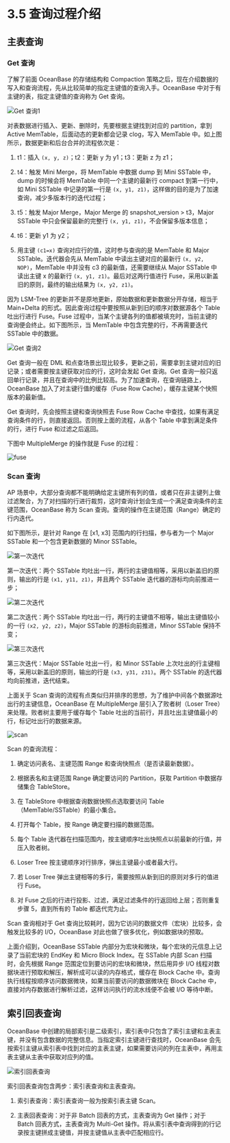 # 3.5 查询过程介绍

## 主表查询

### Get 查询

了解了前面 OceanBase 的存储结构和 Compaction 策略之后，现在介绍数据的写入和查询流程，先从比较简单的指定主键值的查询入手。OceanBase 中对于有主键的表，指定主键值的查询称为 Get 查询。

![Get 查询1](https://obbusiness-private.oss-cn-shanghai.aliyuncs.com/doc/img/kernel-advanced/V1.0.0/zh-CN/3.oceanbase-storage-engine/6.introduction-to-query-process-01.png)

对表数据进行插入、更新、删除时，先要根据主键找到对应的 partition，拿到 Active MemTable，后面动态的更新都会记录 clog，写入 MemTable 中。如上图所示，数据更新和后台合并的流程依次是：

1. t1：插入 `(x, y, z)`；t2：更新 y 为 y1；t3：更新 z 为 z1；

2. t4：触发 Mini Merge，将 MemTable 中数据 dump 到 Mini SSTable 中，dump 的时候会将 MemTable 中同一个主键的最新行 compact 到第一行中，如 Mini SSTable 中记录的第一行是 `(x, y1, z1)`，这样做的目的是为了加速查询，减少多版本行的迭代过程；

3. t5：触发 Major Merge，Major Merge 的 snapshot_version > t3，Major SSTable 中只会保留最新的完整行 `(x, y1, z1)`，不会保留多版本信息；

4. t6：更新 y1 为 y2；

5. 用主键 `(c1=x)` 查询对应行的值，这时参与查询的是 MemTable 和 Major SSTable。迭代器会先从 MemTable 中读出主键对应的最新行 `(x, y2, NOP)`，MemTable 中并没有 c3 的最新值，还需要继续从 Major SSTable 中读出主键 x 的最新行 `(x, y1, z1)`。最后对这两行值进行 Fuse，采用以新盖旧的原则，最终的输出结果为 `(x, y2, z1)`。

因为 LSM-Tree 的更新并不是原地更新，原始数据和更新数据分开存储，相当于 Main+Delta 的形式。因此查询过程中要按照从新到旧的顺序对数据源各个 Table 吐出行进行 Fuse。Fuse 过程中，当某个主键各列的值都被填充时，当前主键的查询便会终止。如下图所示，当 MemTable 中包含完整的行，不再需要迭代 SSTable 中的数据。

![Get 查询2](https://obbusiness-private.oss-cn-shanghai.aliyuncs.com/doc/img/kernel-advanced/V1.0.0/zh-CN/3.oceanbase-storage-engine/6.introduction-to-query-process-02.png)

Get 查询一般在 DML 和点查场景出现比较多，更新之前，需要拿到主键对应的旧记录；或者需要按主键获取对应的行，这时会发起 Get 查询。Get 查询一般只返回单行记录，并且在查询中的比例比较高。为了加速查询，在查询链路上，OceanBase 加入了对主键行值的缓存（Fuse Row Cache），缓存主键某个快照版本的最新值。

Get 查询时，先会按照主键和查询快照去 Fuse Row Cache 中查找，如果有满足查询条件的行，则直接返回。否则按上面的流程，从各个 Table 中拿到满足条件的行，进行 Fuse 和过滤之后返回。

下图中 MultipleMerge 的操作就是 Fuse 的过程：

![fuse](https://obbusiness-private.oss-cn-shanghai.aliyuncs.com/doc/img/kernel-advanced/V1.0.0/zh-CN/3.oceanbase-storage-engine/6.introduction-to-query-process-03.png)

### Scan 查询

AP 场景中，大部分查询都不能明确给定主键所有列的值，或者只在非主键列上做过滤聚合，为了对扫描的行进行裁剪，这时查询计划会生成一个满足查询条件的主键范围，OceanBase 称为 Scan 查询。查询的操作在主键范围（Range）确定的行内迭代。

如下图所示，是针对 Range 在 [x1, x3] 范围内的行扫描，参与者为一个 Major SSTable 和一个包含更新数据的 Minor SSTable。

![第一次迭代](https://obbusiness-private.oss-cn-shanghai.aliyuncs.com/doc/img/kernel-advanced/V1.0.0/zh-CN/3.oceanbase-storage-engine/6.introduction-to-query-process-04.png)

第一次迭代：两个 SSTable 均吐出一行，两行的主键值相等，采用以新盖旧的原则，输出的行是 `(x1, y11, z1)`，并且两个 SSTable 迭代器的游标均向前推进一步；

![第二次迭代](https://obbusiness-private.oss-cn-shanghai.aliyuncs.com/doc/img/kernel-advanced/V1.0.0/zh-CN/3.oceanbase-storage-engine/6.introduction-to-query-process-05.png)

第二次迭代：两个 SSTable 均吐出一行，两行的主键值不相等，输出主键值较小的一行 `(x2, y2, z2)`，Major SSTable 的游标向前推进，Minor SSTable 保持不变；

![第三次迭代](https://obbusiness-private.oss-cn-shanghai.aliyuncs.com/doc/img/kernel-advanced/V1.0.0/zh-CN/3.oceanbase-storage-engine/6.introduction-to-query-process-06.png)

第三次迭代：Major SSTable 吐出一行，和 Minor SSTable 上次吐出的行主键相等，采用以新盖旧的原则，输出的行是 `(x3, y31, z31)`。两个 SSTable 的迭代器均向前推进，迭代结束。

上面关于 Scan 查询的流程有点类似归并排序的思想，为了维护中间各个数据源吐出行的主键信息，OceanBase 在 MultipleMerge 层引入了败者树（Loser Tree）来处理。败者树主要用于缓存每个 Table 吐出的当前行，并且吐出主键值最小的行，标记吐出行的数据来源。

![scan](https://obbusiness-private.oss-cn-shanghai.aliyuncs.com/doc/img/kernel-advanced/V1.0.0/zh-CN/3.oceanbase-storage-engine/6.introduction-to-query-process-07.png)

Scan 的查询流程：

1. 确定访问表名、主键范围 Range 和查询快照点（是否读最新数据）。

2. 根据表名和主键范围 Range 确定要访问的 Partition，获取 Partition 中数据存储集合 TableStore。

3. 在 TableStore 中根据查询数据快照点选取要访问 Table（MemTable/SSTable）的最小集合。

4. 打开每个 Table，按 Range 确定要扫描的数据范围。

5. 每个 Table 迭代器在扫描范围内，按主键顺序吐出快照点以前最新的行值，并压入败者树。

6. Loser Tree 按主键顺序对行排序，弹出主键最小或者最大行。

7. 若 Loser Tree 弹出主键相等的多行，需要按照从新到旧的原则对多行的值进行 Fuse。

8. 对 Fuse 之后的行进行投影、过滤，满足过滤条件的行返回给上层；否则重复步骤 5，直到所有的 Table 都迭代完为止。

Scan 查询相对于 Get 查询比较耗时，因为它访问的数据文件（宏块）比较多，会触发比较多的 I/O，OceanBase 对此也做了很多优化，例如数据块的预取。

上面介绍到，OceanBase SSTable 内部分为宏块和微块，每个宏块的元信息上记录了当前宏块的 EndKey 和 Micro Block Index。在 SSTable 内部 Scan 扫描时，会先根据 Range 范围定位到要访问的宏块和微块，然后用异步 I/O 线程对数据块进行预取和解压，解析成可以读的内存格式，缓存在 Block Cache 中。查询执行线程按顺序访问数据微块，如果当前要访问的数据微块在 Block Cache 中，直接对内存数据进行解析过滤，这样访问执行的流水线便不会被 I/O 等待中断。

## 索引回表查询

OceanBase 中创建的局部索引是二级索引，索引表中只包含了索引主键和主表主键，并没有包含数据的完整信息。当指定索引主键进行查找时，OceanBase 会先按索引主键从索引表中找到对应的主表主键，如果需要访问的列在主表中，再用主表主键从主表中获取对应列的值。

![索引回表查询](https://obbusiness-private.oss-cn-shanghai.aliyuncs.com/doc/img/kernel-advanced/V1.0.0/zh-CN/3.oceanbase-storage-engine/6.introduction-to-query-process-08.png)

索引回表查询包含两步：索引表查询和主表查询。

1. 索引表查询：索引表查询一般为按索引表主键 Scan。

2. 主表回表查询：对于非 Batch 回表的方式，主表查询为 Get 操作；对于 Batch 回表方式，主表查询为 Multi-Get 操作。将从索引表中查询得到的行记录按主键拼成主键值，并按主键值从主表中匹配相应行。
